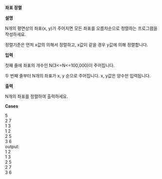 **좌표 정렬**

**설명**

N개의 평면상의 좌표(x, y)가 주어지면 모든 좌표를 오름차순으로 정렬하는 프로그램을 작성하세요.

정렬기준은 먼저 x값의 의해서 정렬하고, x값이 같을 경우 y값에 의해 정렬합니다.

**입력**

첫째 줄에 좌표의 개수인 N(3<=N<=100,000)이 주어집니다.

두 번째 줄부터 N개의 좌표가 x, y 순으로 주어집니다. x, y값은 양수만 입력됩니다.

**출력**

N개의 좌표를 정렬하여 출력하세요.

**Cases**

5<br>
2 7<br>
1 3<br>
1 2<br>
2 5<br>
3 6<br>
output:<br>
1 2<br>
1 3<br>
2 5<br>
2 7<br>
3 6